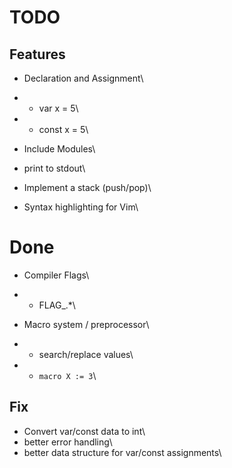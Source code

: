 
# TODO

## Features

- Declaration and Assignment\
- - var x = 5\
- - const x = 5\

- Include Modules\
- print to stdout\
- Implement a stack (push/pop)\
- Syntax highlighting for Vim\


# Done

- Compiler Flags\
- - FLAG_.*\

- Macro system / preprocessor\
- - search/replace values\
- - `macro X := 3`\


## Fix

- Convert var/const data to int\
- better error handling\
- better data structure for var/const assignments\

